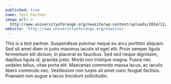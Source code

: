 ```yaml
---
published: true
name: Test Partner
image_url: >-
  http://www.universityoforange.org/newsite/wp-content/uploads/2014/12/cropped-UofO_Website_Banner1.jpg
website: 'http://www.universityoforange.org/newsite/'
---
```

This is a test partner. Suspendisse pulvinar neque eu arcu porttitor aliquam. Sed sit amet diam in justo maximus iaculis id eget elit. Proin semper ligula fermentum elit dictum, in placerat ex faucibus. Sed sed neque dignissim, dapibus ligula id, gravida justo. Morbi non tristique magna. Fusce nec sodales tellus, vitae porta elit. Maecenas commodo massa lacus, ac iaculis libero commodo nec. Vestibulum non turpis sit amet nunc feugiat facilisis. Praesent non augue a lacus tincidunt sollicitudin.
